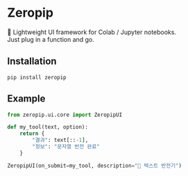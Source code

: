 
# Zeropip

🧩 Lightweight UI framework for Colab / Jupyter notebooks.  
Just plug in a function and go.

## Installation

```
pip install zeropip
```

## Example

```python
from zeropip.ui.core import ZeropipUI

def my_tool(text, option):
    return {
        "결과": text[::-1],
        "정보": "문자열 반전 완료"
    }

ZeropipUI(on_submit=my_tool, description="🔁 텍스트 반전기")
```

